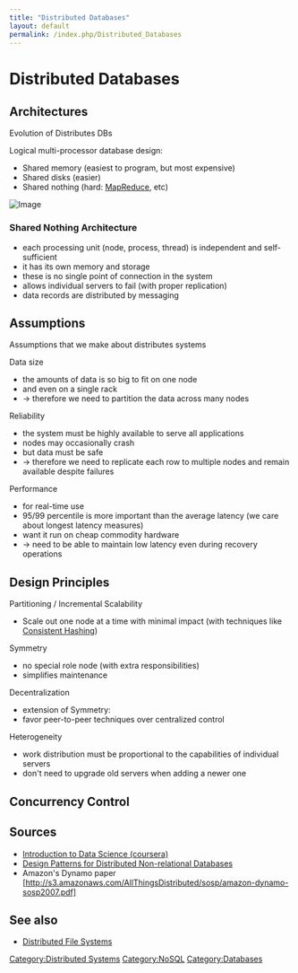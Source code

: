 ```yaml
---
title: "Distributed Databases"
layout: default
permalink: /index.php/Distributed_Databases
---
```


# Distributed Databases

## Architectures
Evolution of Distributes DBs 

Logical multi-processor database design:

- Shared memory (easiest to program, but most expensive)
- Shared disks (easier)
- Shared nothing (hard: [MapReduce](MapReduce), etc)

<img src="https://raw.github.com/alexeygrigorev/ulb-adb-project-couchbd/master/report/images/parallel-arhitectures.png" alt="Image">

### Shared Nothing Architecture
- each processing unit (node, process, thread) is independent and self-sufficient
- it has its own memory and storage
- these is no single point of connection in the system
- allows individual servers to fail (with proper replication)
- data records are distributed by messaging



## Assumptions
Assumptions that we make about distributes systems

Data size
- the amounts of data is so big to fit on one node
- and even on a single rack
- $\to$ therefore we need to partition the data across many nodes

Reliability 
- the system must be highly available to serve all applications 
- nodes may occasionally crash 
- but data must be safe 
- $\to$ therefore we need to replicate each row to multiple nodes and remain available despite failures 

Performance 
- for real-time use
- 95/99 percentile is more important than the average latency (we care about longest latency measures)
- want it run on cheap commodity hardware
- $\to$ need to be able to maintain low latency even during recovery operations



## Design Principles
Partitioning / Incremental Scalability
- Scale out one node at a time with minimal impact (with techniques like [Consistent Hashing](Consistent_Hashing))

Symmetry
- no special role node (with extra responsibilities)
- simplifies maintenance

Decentralization
- extension of Symmetry:
- favor peer-to-peer techniques over centralized control

Heterogeneity
- work distribution must be proportional to the capabilities of individual servers 
- don't need to upgrade old servers when adding a newer one

## Concurrency Control
<!-- Main: Concurrency Control -->
## Sources
- [Introduction to Data Science (coursera)](Introduction_to_Data_Science_(coursera))
- [Design Patterns for Distributed Non-relational Databases](http://www.slideshare.net/guestdfd1ec/design-patterns-for-distributed-nonrelational-databases)
- Amazon's Dynamo paper [http://s3.amazonaws.com/AllThingsDistributed/sosp/amazon-dynamo-sosp2007.pdf]


## See also
- [Distributed File Systems](Distributed_File_Systems)


[Category:Distributed Systems](Category_Distributed_Systems)
[Category:NoSQL](Category_NoSQL)
[Category:Databases](Category_Databases)